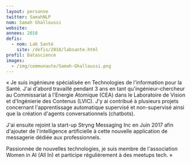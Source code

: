 ```yaml
---
layout: personne
twitter: SamahNLP
nom: Samah Ghalloussi
website:
annees: 2018
defis:
  - nom: Lab Santé
    site: /defis/2018/labsante.html
profil: Datascience
images:
  - /img/communaute/Samah-Ghalloussi.png
---
```


« Je suis ingénieure spécialisée en Technologies de l'information pour
la Santé. J'ai d'abord travaillé pendant 3 ans en tant qu'ingénieur-chercheur
au Commissariat à l'Energie Atomique (CEA) dans le
Laboratoire de Vision et d'Ingénierie des Contenus (LVIC). J'y ai
contribué à plusieurs projets concernant l'apprentissage automatique
supervisé et non-supervisé ainsi que la création d'agents
conversationnels (chatbots).

J'ai ensuite rejoint la start-up Stryng Messaging Inc en Juin 2017
afin d'ajouter de l'intelligence artificielle à cette nouvelle
application de messagerie dédiée aux professionnels.

Passionnée de nouvelles technologies, je suis membre de l'association
Women in AI (All In) et participe régulièrement à des meetups tech. »
